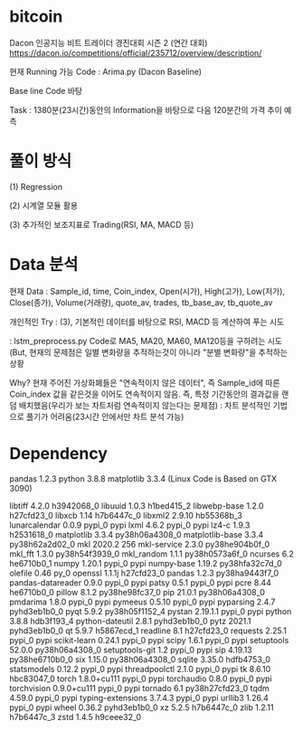 # bitcoin

Dacon 인공지능 비트 트레이더 경진대회 시즌 2 (연간 대회)
https://dacon.io/competitions/official/235712/overview/description/

현재 Running 가능 Code : Arima.py (Dacon Baseline)

Base line Code 바탕

Task : 1380분(23시간)동안의 Information을 바탕으로 다음 120분간의 가격 추이 예측

# 풀이 방식

(1) Regression

(2) 시계열 모듈 활용

(3) 추가적인 보조지표로 Trading(RSI, MA, MACD 등)

# Data 분석

현재 Data : Sample_id, time, Coin_index, Open(시가), High(고가), Low(저가), Close(종가), Volume(거래량), quote_av, trades, tb_base_av, tb_quote_av

개인적인 Try : (3), 기본적인 데이터를 바탕으로 RSI, MACD 등 계산하여 푸는 시도

: lstm_preprocess.py Code로 
MA5, MA20, MA60, MA120등을 구하려는 시도 (But, 현재의 문제점은 일별 변화량을 추적하는것이 아니라 "분별 변화량"을 추적하는 상황

Why? 현재 주어진 가상화폐들은 "연속적이지 않은 데이터", 즉 Sample_id에 따른 Coin_index 값을 같은것을 이어도 연속적이지 않음.
즉, 특정 기간동안의 결과값을 랜덤 배치했음(우리가 보는 차트처럼 연속적이지 않는다는 문제점) : 차트 분석적인 기법으로 풀기가 어려움(23시간 안에서만 차트 분석 가능)


# Dependency
pandas 1.2.3
python 3.8.8
matplotlib 3.3.4
(Linux Code is Based on GTX 3090)


libtiff                   4.2.0                h3942068_0
libuuid                   1.0.3                h1bed415_2
libwebp-base              1.2.0                h27cfd23_0
libxcb                    1.14                 h7b6447c_0
libxml2                   2.9.10               hb55368b_3
lunarcalendar             0.0.9                    pypi_0    pypi
lxml                      4.6.2                    pypi_0    pypi
lz4-c                     1.9.3                h2531618_0
matplotlib                3.3.4            py38h06a4308_0
matplotlib-base           3.3.4            py38h62a2d02_0
mkl                       2020.2                      256
mkl-service               2.3.0            py38he904b0f_0
mkl_fft                   1.3.0            py38h54f3939_0
mkl_random                1.1.1            py38h0573a6f_0
ncurses                   6.2                  he6710b0_1
numpy                     1.20.1                   pypi_0    pypi
numpy-base                1.19.2           py38hfa32c7d_0
olefile                   0.46                       py_0
openssl                   1.1.1j               h27cfd23_0
pandas                    1.2.3            py38ha9443f7_0
pandas-datareader         0.9.0                    pypi_0    pypi
patsy                     0.5.1                    pypi_0    pypi
pcre                      8.44                 he6710b0_0
pillow                    8.1.2            py38he98fc37_0
pip                       21.0.1           py38h06a4308_0
pmdarima                  1.8.0                    pypi_0    pypi
pymeeus                   0.5.10                   pypi_0    pypi
pyparsing                 2.4.7              pyhd3eb1b0_0
pyqt                      5.9.2            py38h05f1152_4
pystan                    2.19.1.1                 pypi_0    pypi
python                    3.8.8                hdb3f193_4
python-dateutil           2.8.1              pyhd3eb1b0_0
pytz                      2021.1             pyhd3eb1b0_0
qt                        5.9.7                h5867ecd_1
readline                  8.1                  h27cfd23_0
requests                  2.25.1                   pypi_0    pypi
scikit-learn              0.24.1                   pypi_0    pypi
scipy                     1.6.1                    pypi_0    pypi
setuptools                52.0.0           py38h06a4308_0
setuptools-git            1.2                      pypi_0    pypi
sip                       4.19.13          py38he6710b0_0
six                       1.15.0           py38h06a4308_0
sqlite                    3.35.0               hdfb4753_0
statsmodels               0.12.2                   pypi_0    pypi
threadpoolctl             2.1.0                    pypi_0    pypi
tk                        8.6.10               hbc83047_0
torch                     1.8.0+cu111              pypi_0    pypi
torchaudio                0.8.0                    pypi_0    pypi
torchvision               0.9.0+cu111              pypi_0    pypi
tornado                   6.1              py38h27cfd23_0
tqdm                      4.59.0                   pypi_0    pypi
typing-extensions         3.7.4.3                  pypi_0    pypi
urllib3                   1.26.4                   pypi_0    pypi
wheel                     0.36.2             pyhd3eb1b0_0
xz                        5.2.5                h7b6447c_0
zlib                      1.2.11               h7b6447c_3
zstd                      1.4.5                h9ceee32_0

